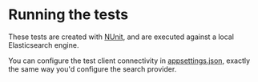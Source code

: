 # Running the tests

These tests are created with [NUnit](https://nunit.org/), and are executed against a local Elasticsearch engine.

You can configure the test client connectivity in [appsettings.json](https://github.com/kjac/Kjac.SearchProvider.Elasticsearch/blob/main/src/Kjac.SearchProvider.Elasticsearch.Tests/appsettings.json), exactly the same way you'd configure the search provider.
